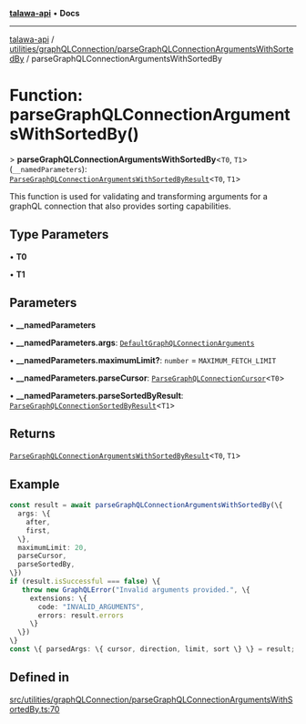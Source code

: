 [**talawa-api**](../../../../README.md) • **Docs**

***

[talawa-api](../../../../modules.md) / [utilities/graphQLConnection/parseGraphQLConnectionArgumentsWithSortedBy](../README.md) / parseGraphQLConnectionArgumentsWithSortedBy

# Function: parseGraphQLConnectionArgumentsWithSortedBy()

\> **parseGraphQLConnectionArgumentsWithSortedBy**\<`T0`, `T1`\>(`__namedParameters`): [`ParseGraphQLConnectionArgumentsWithSortedByResult`](../type-aliases/ParseGraphQLConnectionArgumentsWithSortedByResult.md)\<`T0`, `T1`\>

This function is used for validating and transforming arguments for a graphQL connection that
also provides sorting capabilities.

## Type Parameters

• **T0**

• **T1**

## Parameters

• **\_\_namedParameters**

• **\_\_namedParameters.args**: [`DefaultGraphQLConnectionArguments`](../../type-aliases/DefaultGraphQLConnectionArguments.md)

• **\_\_namedParameters.maximumLimit?**: `number` = `MAXIMUM_FETCH_LIMIT`

• **\_\_namedParameters.parseCursor**: [`ParseGraphQLConnectionCursor`](../../parseGraphQLConnectionArguments/type-aliases/ParseGraphQLConnectionCursor.md)\<`T0`\>

• **\_\_namedParameters.parseSortedByResult**: [`ParseGraphQLConnectionSortedByResult`](../type-aliases/ParseGraphQLConnectionSortedByResult.md)\<`T1`\>

## Returns

[`ParseGraphQLConnectionArgumentsWithSortedByResult`](../type-aliases/ParseGraphQLConnectionArgumentsWithSortedByResult.md)\<`T0`, `T1`\>

## Example

```ts
const result = await parseGraphQLConnectionArgumentsWithSortedBy(\{
  args: \{
    after,
    first,
  \},
  maximumLimit: 20,
  parseCursor,
  parseSortedBy,
\})
if (result.isSuccessful === false) \{
   throw new GraphQLError("Invalid arguments provided.", \{
     extensions: \{
       code: "INVALID_ARGUMENTS",
       errors: result.errors
     \}
  \})
\}
const \{ parsedArgs: \{ cursor, direction, limit, sort \} \} = result;
```

## Defined in

[src/utilities/graphQLConnection/parseGraphQLConnectionArgumentsWithSortedBy.ts:70](https://github.com/PalisadoesFoundation/talawa-api/blob/60937520d7a29ccf883a9c6a7c2d186bae92a81b/src/utilities/graphQLConnection/parseGraphQLConnectionArgumentsWithSortedBy.ts#L70)
